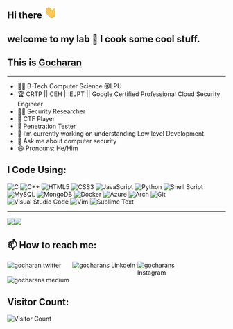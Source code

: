 ## Hi there <img src="https://github.com/5h4rk-lab/5h4rk-lab/raw/master/hi.gif" width="30px">
## welcome to my lab 🧪 I cook some cool stuff.
## This is [Gocharan](https://5h4rk-lab.github.io/) 

<!--
**5h4rk-lab/5h4rk-lab** is a ✨ _special_ ✨ repository because its `README.md` (this file) appears on your GitHub profile.
- 👯 I’m looking to collaborate on ...
- 🤔 I’m looking for help with ...
- 😄 Pronouns: ...
-->
---
- 🧑‍🎓 B-Tech Computer Science @LPU
- :trophy: CRTP || CEH || EJPT || Google  Certified Professional Cloud Security Engineer
- 👨‍💻 Security Researcher 
- :triangular_flag_on_post: CTF Player
- :bug: Penetration Tester
- 🔭 I’m currently working on understanding Low level Development. 
- 💬 Ask me about computer security
- 😄 Pronouns: He/Him


## I Code Using:
![C](https://img.shields.io/badge/c-%2300599C.svg?style=for-the-badge&logo=c&logoColor=white)
![C++](https://img.shields.io/badge/c++-%2300599C.svg?style=for-the-badge&logo=c%2B%2B&logoColor=white)
![HTML5](https://img.shields.io/badge/html5-%23E34F26.svg?style=for-the-badge&logo=html5&logoColor=white)
![CSS3](https://img.shields.io/badge/css3-%231572B6.svg?style=for-the-badge&logo=css3&logoColor=white)
![JavaScript](https://img.shields.io/badge/javascript-%23323330.svg?style=for-the-badge&logo=javascript&logoColor=%23F7DF1E)
![Python](https://img.shields.io/badge/python-3670A0?style=for-the-badge&logo=python&logoColor=ffdd54)
![Shell Script](https://img.shields.io/badge/shell_script-%23121011.svg?style=for-the-badge&logo=gnu-bash&logoColor=white)
![MySQL](https://img.shields.io/badge/mysql-%2300f.svg?style=for-the-badge&logo=mysql&logoColor=white)
![MongoDB](https://img.shields.io/badge/MongoDB-%234ea94b.svg?style=for-the-badge&logo=mongodb&logoColor=white)
![Docker](https://img.shields.io/badge/docker-%230db7ed.svg?style=for-the-badge&logo=docker&logoColor=white)
![Azure](https://img.shields.io/badge/azure-%230072C6.svg?style=for-the-badge&logo=azure-devops&logoColor=white)
![Arch](https://img.shields.io/badge/Arch%20Linux-1793D1?logo=arch-linux&logoColor=fff&style=for-the-badge)
![Git](https://img.shields.io/badge/git-%23F05033.svg?style=for-the-badge&logo=git&logoColor=white)
![Visual Studio Code](https://img.shields.io/badge/Visual%20Studio%20Code-0078d7.svg?style=for-the-badge&logo=visual-studio-code&logoColor=white)
![Vim](https://img.shields.io/badge/VIM-%2311AB00.svg?style=for-the-badge&logo=vim&logoColor=white)
![Sublime Text](https://img.shields.io/badge/sublime_text-%23575757.svg?style=for-the-badge&logo=sublime-text&logoColor=important)

---
<img height="137px" src="https://github-readme-stats.vercel.app/api?username=5h4rk-lab&hide_title=true&hide_border=flase&show_icons=true&include_all_commits=true&count_private=true&line_height=21&&theme=tokyonight" /><img height="137px" src="https://github-readme-stats.vercel.app/api/top-langs/?username=5h4rk-lab&hide=php,html&hide_title=true&hide_border=true&layout=compact&langs_count=7&theme=tokyonight" />

## 📫 How to reach me: 

<a href="https://twitter.com/Gocharan_">
  <img align="left" alt="gocharan twitter" width="150px" src="https://img.shields.io/badge/Gocharan_-%231DA1F2.svg?style=for-the-badge&logo=Twitter&logoColor=white" />
</a>
<a href="https://www.linkedin.com/in/Gocharan">
  <img align="left" alt="gocharans Linkdein" width="150px" src="https://img.shields.io/badge/Gocharan-%230077B5.svg?style=for-the-badge&logo=linkedin&logoColor=white" />
</a>
<a href="https://www.instagram.com/gocharan_/">
  <img align="left" alt="gocharans Instagram" width="150px" src="https://img.shields.io/badge/gocharan_-%23E4405F.svg?style=for-the-badge&logo=Instagram&logoColor=white"/>
</a>
<a href="https://gocharan.medium.com/">
  <img align="left" alt="gocharans medium" width="150px" src="https://img.shields.io/badge/Gocharan-%23000000.svg?style=for-the-badge&logo=Medium&logoColor=white"/>
</a>
</br>
<br>
<br>

## Visitor Count: <br>

![Visitor Count](https://profile-counter.glitch.me/5h4rk-lab/count.svg)

